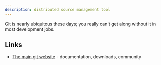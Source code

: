 ```yaml
---
description: distributed source management tool
---
```


Git is nearly ubiquitous these days; you really can't get along without it in most development jobs.

## Links

- [The main git website](https://git-scm.com) - documentation, downloads, community
